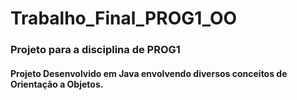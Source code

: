 # Trabalho_Final_PROG1_OO

### Projeto para a disciplina de PROG1

#### Projeto Desenvolvido em Java envolvendo diversos conceitos de Orientação a Objetos.

